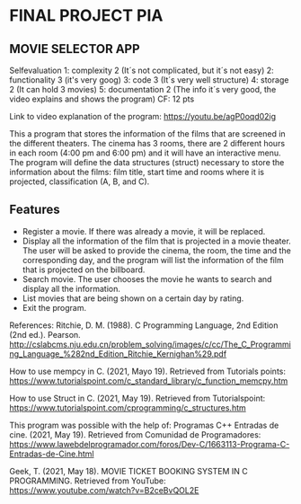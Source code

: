 #  FINAL PROJECT PIA
##  MOVIE SELECTOR APP

Selfevaluation
1: complexity 2 (It´s not complicated, but it´s not easy)
2: functionality 3 (it's very goog)
3: code 3 (It´s very well structure)
4: storage 2 (It can hold 3 movies)
5: documentation 2 (The info it´s very good, the video explains and shows the program)
CF: 12 pts

Link to video explanation of the program: https://youtu.be/agP0oqd02ig

This a program that stores the information of the films that are screened in the different theaters.
The cinema has 3 rooms, there are 2 different hours in each room (4:00 pm and 6:00 pm) and it will have an interactive menu. The program will define the data structures (struct) necessary to store the information about the films: film title, start time and rooms where it is projected, classification (A, B, and C).

## Features
- Register a movie. If there was already a movie, it will be replaced.
- Display all the information of the film that is projected in a movie theater. The user will be asked to provide the cinema, the room, the time and the corresponding day, and the program will list the information of the film that is projected on the billboard. 
- Search movie. The user chooses the movie he wants to search and display all the information.
- List movies that are being shown on a certain day by rating.
- Exit the program.


References:
Ritchie, D. M. (1988). C Programming Language, 2nd Edition (2nd ed.). Pearson. http://cslabcms.nju.edu.cn/problem_solving/images/c/cc/The_C_Programming_Language_%282nd_Edition_Ritchie_Kernighan%29.pdf

How to use mempcy in C. (2021, Mayo 19). Retrieved from Tutorials points: https://www.tutorialspoint.com/c_standard_library/c_function_memcpy.htm

How to use Struct in C. (2021, May 19). Retrieved from Tutorialspoint: https://www.tutorialspoint.com/cprogramming/c_structures.htm

This program was possible with the help of:
Programas C++ Entradas de cine. (2021, May 19). Retrieved from Comunidad de Programadores: https://www.lawebdelprogramador.com/foros/Dev-C/1663113-Programa-C-Entradas-de-Cine.html

Geek, T. (2021, May 18). MOVIE TICKET BOOKING SYSTEM IN C PROGRAMMING. Retrieved from YouTube: https://www.youtube.com/watch?v=B2ceBvQOL2E
